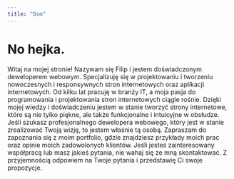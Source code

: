 ```yaml
---
title: "Dom"
---
```

# No hejka.
Witaj na mojej stronie! Nazywam się Filip i jestem doświadczonym deweloperem webowym. Specjalizuję się w projektowaniu i tworzeniu nowoczesnych i responsywnych stron internetowych oraz aplikacji internetowych. Od kilku lat pracuję w branży IT, a moja pasja do programowania i projektowania stron internetowych ciągle rośnie. Dzięki mojej wiedzy i doświadczeniu jestem w stanie tworzyć strony internetowe, które są nie tylko piękne, ale także funkcjonalne i intuicyjne w obsłudze. Jeśli szukasz profesjonalnego dewelopera webowego, który jest w stanie zrealizować Twoją wizję, to jestem właśnie tą osobą. Zapraszam do zapoznania się z moim portfolio, gdzie znajdziesz przykłady moich prac oraz opinie moich zadowolonych klientów. Jeśli jesteś zainteresowany współpracą lub masz jakieś pytania, nie wahaj się ze mną skontaktować. Z przyjemnością odpowiem na Twoje pytania i przedstawię Ci swoje propozycje.